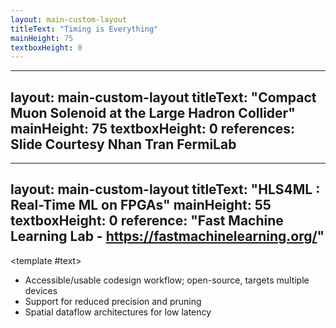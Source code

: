 ```yaml
---
layout: main-custom-layout
titleText: "Timing is Everything"
mainHeight: 75
textboxHeight: 0
---
```


<CrossfadeImages :images="[
    'fastml/superbowl-superbowllii.gif',
    'fastml/saquon-saquon-barkley.gif',
    ]" class="w-[200%] h-[200%] object-cover" />

---
layout: main-custom-layout
titleText: "Compact Muon Solenoid at the Large Hadron Collider"
mainHeight: 75
textboxHeight: 0
references: Slide Courtesy Nhan Tran FermiLab
---

<CrossfadeImages :images="[
    'fastml/CMS-m1.png',
    'fastml/CMS.png',
    ]"/>

---
layout: main-custom-layout
titleText: "HLS4ML : Real-Time ML on FPGAs"
mainHeight: 55
textboxHeight: 0
reference: "Fast Machine Learning Lab - https://fastmachinelearning.org/"
---

<CrossfadeImages :images="[
    'fastml/hls4ml.jpg',
    ]"/>

<template #text>
  <div class="text-left">
    <ul class="list-disc pl-4">
      <li>Accessible/usable codesign workflow; open-source, targets multiple devices</li>
      <li>Support for reduced precision and pruning</li>
      <li>Spatial dataflow architectures for low latency</li>
    </ul>
  </div>
</template>

